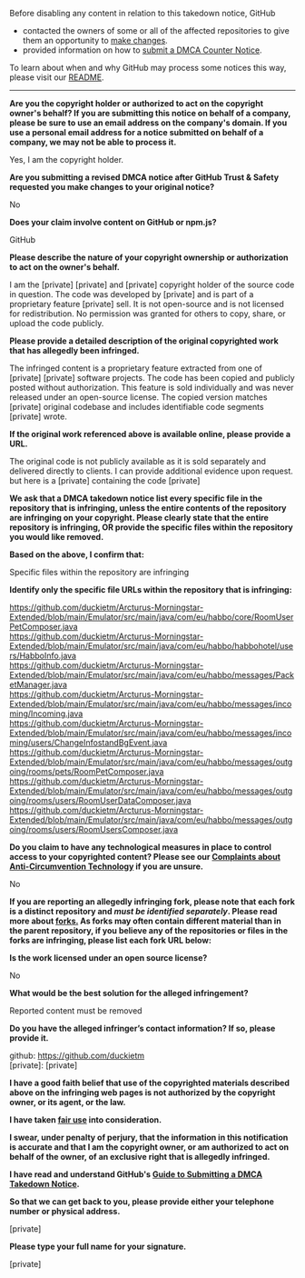 Before disabling any content in relation to this takedown notice, GitHub
- contacted the owners of some or all of the affected repositories to give them an opportunity to [make changes](https://docs.github.com/en/github/site-policy/dmca-takedown-policy#a-how-does-this-actually-work).
- provided information on how to [submit a DMCA Counter Notice](https://docs.github.com/en/articles/guide-to-submitting-a-dmca-counter-notice).

To learn about when and why GitHub may process some notices this way, please visit our [README](https://github.com/github/dmca/blob/master/README.md#anatomy-of-a-takedown-notice).

---

**Are you the copyright holder or authorized to act on the copyright owner's behalf? If you are submitting this notice on behalf of a company, please be sure to use an email address on the company's domain. If you use a personal email address for a notice submitted on behalf of a company, we may not be able to process it.**

Yes, I am the copyright holder.

**Are you submitting a revised DMCA notice after GitHub Trust & Safety requested you make changes to your original notice?**

No

**Does your claim involve content on GitHub or npm.js?**

GitHub

**Please describe the nature of your copyright ownership or authorization to act on the owner's behalf.**

I am the [private] [private] and [private] copyright holder of the source code in question. The code was developed by [private] and is part of a proprietary feature [private] sell. It is not open-source and is not licensed for redistribution. No permission was granted for others to copy, share, or upload the code publicly.

**Please provide a detailed description of the original copyrighted work that has allegedly been infringed.**

The infringed content is a proprietary feature extracted from one of [private] [private] software projects. The code has been copied and publicly posted without authorization. This feature is sold individually and was never released under an open-source license. The copied version matches [private] original codebase and includes identifiable code segments [private] wrote.

**If the original work referenced above is available online, please provide a URL.**

The original code is not publicly available as it is sold separately and delivered directly to clients. I can provide additional evidence upon request.
but here is a [private] containing the code [private]

**We ask that a DMCA takedown notice list every specific file in the repository that is infringing, unless the entire contents of the repository are infringing on your copyright. Please clearly state that the entire repository is infringing, OR provide the specific files within the repository you would like removed.**

**Based on the above, I confirm that:**

Specific files within the repository are infringing

**Identify only the specific file URLs within the repository that is infringing:**

https://github.com/duckietm/Arcturus-Morningstar-Extended/blob/main/Emulator/src/main/java/com/eu/habbo/core/RoomUserPetComposer.java  
https://github.com/duckietm/Arcturus-Morningstar-Extended/blob/main/Emulator/src/main/java/com/eu/habbo/habbohotel/users/HabboInfo.java  
https://github.com/duckietm/Arcturus-Morningstar-Extended/blob/main/Emulator/src/main/java/com/eu/habbo/messages/PacketManager.java  
https://github.com/duckietm/Arcturus-Morningstar-Extended/blob/main/Emulator/src/main/java/com/eu/habbo/messages/incoming/Incoming.java  
https://github.com/duckietm/Arcturus-Morningstar-Extended/blob/main/Emulator/src/main/java/com/eu/habbo/messages/incoming/users/ChangeInfostandBgEvent.java  
https://github.com/duckietm/Arcturus-Morningstar-Extended/blob/main/Emulator/src/main/java/com/eu/habbo/messages/outgoing/rooms/pets/RoomPetComposer.java  
https://github.com/duckietm/Arcturus-Morningstar-Extended/blob/main/Emulator/src/main/java/com/eu/habbo/messages/outgoing/rooms/users/RoomUserDataComposer.java  
https://github.com/duckietm/Arcturus-Morningstar-Extended/blob/main/Emulator/src/main/java/com/eu/habbo/messages/outgoing/rooms/users/RoomUsersComposer.java

**Do you claim to have any technological measures in place to control access to your copyrighted content? Please see our <a href="https://docs.github.com/articles/guide-to-submitting-a-dmca-takedown-notice#complaints-about-anti-circumvention-technology">Complaints about Anti-Circumvention Technology</a> if you are unsure.**

No

**If you are reporting an allegedly infringing fork, please note that each fork is a distinct repository and <i>must be identified separately</i>. Please read more about <a href="https://docs.github.com/articles/dmca-takedown-policy#b-what-about-forks-or-whats-a-fork">forks.</a> As forks may often contain different material than in the parent repository, if you believe any of the repositories or files in the forks are infringing, please list each fork URL below:**

**Is the work licensed under an open source license?**

No

**What would be the best solution for the alleged infringement?**

Reported content must be removed

**Do you have the alleged infringer’s contact information? If so, please provide it.**

github: https://github.com/duckietm  
[private]: [private]

**I have a good faith belief that use of the copyrighted materials described above on the infringing web pages is not authorized by the copyright owner, or its agent, or the law.**

**I have taken <a href="https://www.lumendatabase.org/topics/22">fair use</a> into consideration.**

**I swear, under penalty of perjury, that the information in this notification is accurate and that I am the copyright owner, or am authorized to act on behalf of the owner, of an exclusive right that is allegedly infringed.**

**I have read and understand GitHub's <a href="https://docs.github.com/articles/guide-to-submitting-a-dmca-takedown-notice/">Guide to Submitting a DMCA Takedown Notice</a>.**

**So that we can get back to you, please provide either your telephone number or physical address.**

[private]

**Please type your full name for your signature.**

[private]

